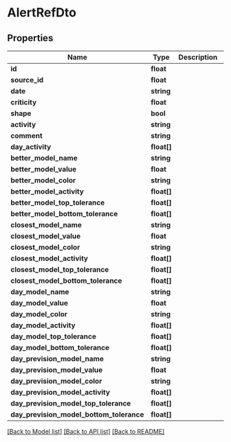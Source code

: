 # AlertRefDto

## Properties
Name | Type | Description | Notes
------------ | ------------- | ------------- | -------------
**id** | **float** |  | 
**source_id** | **float** |  | 
**date** | **string** |  | 
**criticity** | **float** |  | 
**shape** | **bool** |  | 
**activity** | **string** |  | 
**comment** | **string** |  | 
**day_activity** | **float[]** |  | 
**better_model_name** | **string** |  | 
**better_model_value** | **float** |  | 
**better_model_color** | **string** |  | 
**better_model_activity** | **float[]** |  | 
**better_model_top_tolerance** | **float[]** |  | 
**better_model_bottom_tolerance** | **float[]** |  | 
**closest_model_name** | **string** |  | 
**closest_model_value** | **float** |  | 
**closest_model_color** | **string** |  | 
**closest_model_activity** | **float[]** |  | 
**closest_model_top_tolerance** | **float[]** |  | 
**closest_model_bottom_tolerance** | **float[]** |  | 
**day_model_name** | **string** |  | 
**day_model_value** | **float** |  | 
**day_model_color** | **string** |  | 
**day_model_activity** | **float[]** |  | 
**day_model_top_tolerance** | **float[]** |  | 
**day_model_bottom_tolerance** | **float[]** |  | 
**day_prevision_model_name** | **string** |  | 
**day_prevision_model_value** | **float** |  | 
**day_prevision_model_color** | **string** |  | 
**day_prevision_model_activity** | **float[]** |  | 
**day_prevision_model_top_tolerance** | **float[]** |  | 
**day_prevision_model_bottom_tolerance** | **float[]** |  | 

[[Back to Model list]](../README.md#documentation-for-models) [[Back to API list]](../README.md#documentation-for-api-endpoints) [[Back to README]](../README.md)


